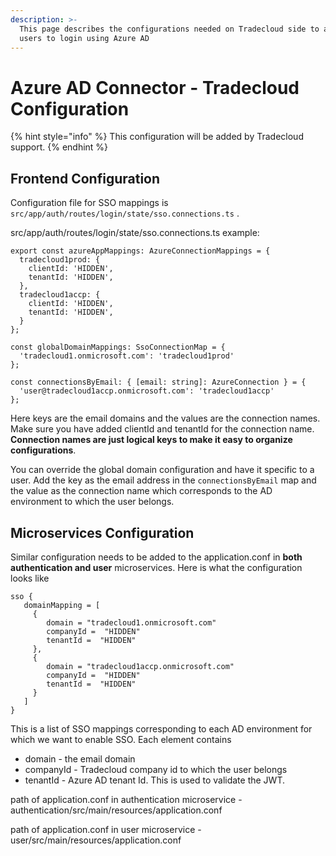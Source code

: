 ```yaml
---
description: >-
  This page describes the configurations needed on Tradecloud side to allow
  users to login using Azure AD
---
```


# Azure AD Connector - Tradecloud Configuration

{% hint style="info" %}
This configuration will be added by Tradecloud support.
{% endhint %}

## Frontend Configuration

Configuration file for SSO mappings is  `src/app/auth/routes/login/state/sso.connections.ts` .

src/app/auth/routes/login/state/sso.connections.ts example:

```text
export const azureAppMappings: AzureConnectionMappings = {  
  tradecloud1prod: {
    clientId: 'HIDDEN',
    tenantId: 'HIDDEN',
  },
  tradecloud1accp: {
    clientId: 'HIDDEN',
    tenantId: 'HIDDEN',
  }
};

const globalDomainMappings: SsoConnectionMap = {
  'tradecloud1.onmicrosoft.com': 'tradecloud1prod'
};

const connectionsByEmail: { [email: string]: AzureConnection } = {
  'user@tradecloud1accp.onmicrosoft.com': 'tradecloud1accp'
};

```



Here keys are the email domains and the values are the connection names. Make sure you have added clientId and tenantId for the connection name. **Connection names are just logical keys to make it easy to organize configurations**.

You can override the global domain configuration and have it specific to a user.  Add the key as the email address in the `connectionsByEmail` map and the value as the connection name which corresponds to the AD environment to which the user belongs.

## Microservices Configuration

Similar configuration needs to be added to the application.conf in **both** **authentication and user** microservices. Here is what the configuration looks like

```text
sso {
   domainMapping = [
     {
        domain = "tradecloud1.onmicrosoft.com"
        companyId =  "HIDDEN"
        tenantId =  "HIDDEN"
     },
     {
        domain = "tradecloud1accp.onmicrosoft.com"
        companyId =  "HIDDEN"
        tenantId =  "HIDDEN"
     }
   ]
}
```

This is a list of SSO mappings corresponding to each AD environment for which we want to enable SSO. Each element contains

* domain - the email domain 
* companyId - Tradecloud company id to which the user belongs
*  tenantId - Azure AD tenant Id. This is used to validate the JWT. 

path of application.conf in authentication microservice - authentication/src/main/resources/application.conf

path of application.conf in user microservice - user/src/main/resources/application.conf

